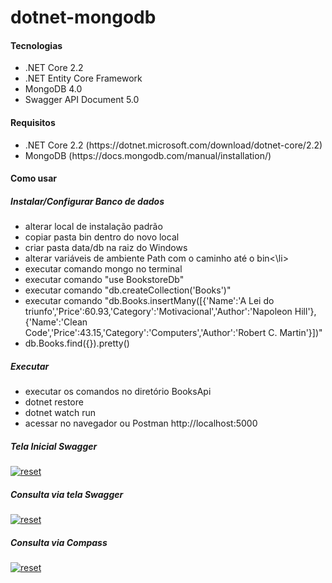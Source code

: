 # dotnet-mongodb

<h4>Tecnologias</h4>
<ul>
  <li>.NET Core 2.2</li>
  <li>.NET Entity Core Framework</li>
  <li>MongoDB 4.0</li> 
  <li>Swagger API Document 5.0</li>
 </ul>

 <h4>Requisitos</h4>
 <ul>
  <li>.NET Core 2.2 (https://dotnet.microsoft.com/download/dotnet-core/2.2)</li> 
  <li>MongoDB (https://docs.mongodb.com/manual/installation/) </li>
 </ul>

<h4>Como usar</h4>
 <h5>Instalar/Configurar Banco de dados </h5>
 <ul>
 <li>alterar local de instalação padrão </li>
 <li>copiar pasta bin dentro do novo local</li>
 <li>criar pasta data/db na raiz do Windows</li>
 <li>alterar variáveis de ambiente Path com o caminho até o bin<\li>
 <li>executar comando mongo no terminal </li>
 <li>executar comando "use BookstoreDb"</li>
 <li>executar comando "db.createCollection('Books')"</li>
 <li>executar comando "db.Books.insertMany([{'Name':'A Lei do triunfo','Price':60.93,'Category':'Motivacional','Author':'Napoleon Hill'}, {'Name':'Clean Code','Price':43.15,'Category':'Computers','Author':'Robert C. Martin'}])"</li>
 <li>db.Books.find({}).pretty()</li>
</ul> 
  
 <h5>Executar </h5>
 <ul> 
   <li>executar os comandos no diretório BooksApi</li>
  <li>dotnet restore </li>
  <li>dotnet watch run </li> 
  <li>acessar no navegador ou Postman http://localhost:5000 </li> 
 </ul>
 
<h5>Tela Inicial Swagger</h5>
<p><a target="_blank" rel="noopener noreferrer" href=" https://user-images.githubusercontent.com/22710963/61924934-5c21d680-af40-11e9-9b79-ff7135abc568.png">
<img src=" https://user-images.githubusercontent.com/22710963/61924934-5c21d680-af40-11e9-9b79-ff7135abc568.png" alt="reset" style="max-width:100%;"></a></p> 

<h5>Consulta via tela Swagger</h5>
<p><a target="_blank" rel="noopener noreferrer" href="https://user-images.githubusercontent.com/22710963/61924705-5d9ecf00-af3f-11e9-8188-e62dd1c35ce4.png">
<img src="https://user-images.githubusercontent.com/22710963/61924705-5d9ecf00-af3f-11e9-8188-e62dd1c35ce4.png" alt="reset" style="max-width:100%;"></a></p> 
 
 <h5>Consulta via Compass</h5>
 <p><a target="_blank" rel="noopener noreferrer" href="https://user-images.githubusercontent.com/22710963/61924828-e74e9c80-af3f-11e9-8427-99a08c479067.png">
 <img src="https://user-images.githubusercontent.com/22710963/61924828-e74e9c80-af3f-11e9-8427-99a08c479067.png" alt="reset" style="max-width:100%;"></a></p> 
  
 

